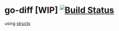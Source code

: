 # go-diff [WIP] [![Build Status](https://travis-ci.org/magicshui/go-diff.svg?branch=master)](https://travis-ci.org/magicshui/go-diff)

using [structs](github.com/fatih/structs)